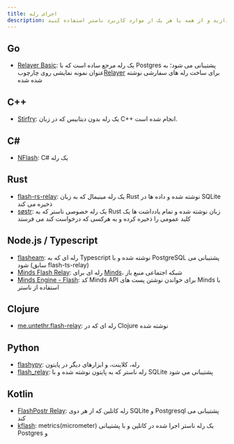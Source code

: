 ```yaml
---
title: اجرای رله
description: این لیستی از مشخصات تمام رله های شناخته شده ناستر است. فقط درصورتی که قصد راه اندازی رله دارید به این نیاز خواهید داشت. تاکنون رله ها جدای از اپلیکیشن بوده اند. می توانید رله خود را راه بیندازید و از همه یا هر یک از موارد کاربرد ناستر استفاده کنید. 
---
```

    
## Go
 
-   [Relayer Basic](https://github.com/fiatjaf/relayer/tree/master/basic): یک رله مرجع ساده است که با Postgres پشتیبانی می شود؛ به عنوان نمونه نمایشی روی چارچوب[Relayer](https://github.com/fiatjaf/relayer) برای ساخت رله های سفارشی نوشته شده شده 



## C++

-   [Stirfry](https://github.com/hoytech/strfry):  یک رله بدون دیتابیس که در زبان C++ انجام شده است. 

## C#

-   [NFlash](https://github.com/Kukks/NFlash): C# یک رله

## Rust

-   [flash-rs-relay](https://sr.ht/~gheartsfield/flash-rs-relay/): یک رله مینیمال که به زبان Rust نوشته شده و داده ها در SQLite ذخیره می کند 
-   [søstr](https://github.com/metasikander/s0str): یک رله خصوصی ناستر که به Rust زبان نوشته شده و تمام یادداشت ها یک کلید عمومی را ذخیره کرده و به هرکسی که درخواست کند می فرستد

## Node.js / Typescript

-   [flasheam](https://github.com/Cameri/flasheam): رله ای که به Typescript نوشته شده و با PostgreSQL پشتیبانی می شود (سابق flash-ts-relay)
-   [Minds Flash Relay](https://gitlab.com/minds/infrastructure/flash-relay): رله ای برای [Minds](https://www.minds.com)، شبکه اجتماعی منبع باز
-   [Minds Engine - Flash](https://gitlab.com/minds/engine/-/tree/master/Core/Flash): کد Minds API برای خواندن نوشتن پست های Minds با استفاده از ناستر

## Clojure

-   [me.untethr.flash-relay](https://github.com/atdixon/me.untethr.flash-relay):  رله ای که در Clojure نوشته شده

## Python

-   [flashypy](https://github.com/monty888/flashpy): رله، کلاینت، و ابزارهای دیگر در پایتون
-   [flash_relay](https://code.pobblelabs.org/fossil/flash_relay/): رله ناستر که به پایتون نوشته شده و با SQLite پشتیبانی می شود 

## Kotlin
   

-   [FlashPostr Relay](https://github.com/Giszmo/FlashPostr/tree/master/FlashRelay): رله کاتلین که از هر دوی SQLite و Postgresql پشتیبانی می کند 
-   [kflash](https://github.com/lpicanco/kflash): metrics(micrometer) یک رله ناستر اجرا شده در کاتلین و با پشتیبانی Postgres و 

